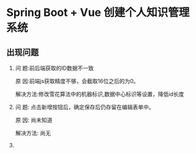 # Spring Boot + Vue 创建个人知识管理系统
## 出现问题
1. 问  题:前后端获取的ID数据不一致
   
   原  因:前端js获取精度不够，会截取16位之后的为0。
   
   解决方法:修改雪花算法中的机器标识,数据中心标识等设置，降低id长度
   
2. 问  题: 点击新增按钮后，确定保存后仍存留在编辑表单中。

   原  因: 尚未知道

   解决方法: 尚无

3. 
